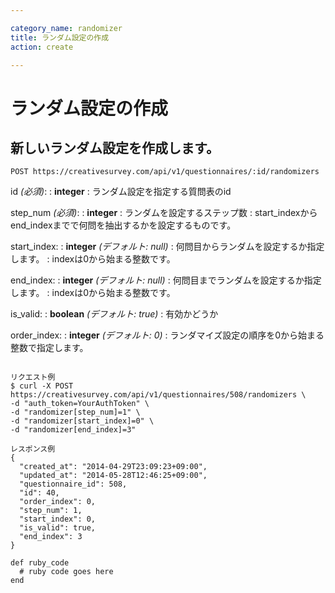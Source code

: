 ```yaml
---

category_name: randomizer
title: ランダム設定の作成
action: create

---
```


# ランダム設定の作成

## 新しいランダム設定を作成します。

`POST https://creativesurvey.com/api/v1/questionnaires/:id/randomizers`

id _(必須)_:
: __integer__
: ランダム設定を指定する質問表のid

step_num _(必須)_:
: __integer__
: ランダムを設定するステップ数
: start_indexからend_indexまでで何問を抽出するかを設定するものです。

start_index:
: __integer__ _(デフォルト: null)_
: 何問目からランダムを設定するか指定します。
: indexは0から始まる整数です。

end_index:
: __integer__ _(デフォルト: null)_
: 何問目までランダムを設定するか指定します。
: indexは0から始まる整数です。

is_valid:
: __boolean__ _(デフォルト: true)_
: 有効かどうか

order_index:
: __integer__ _(デフォルト: 0)_
: ランダマイズ設定の順序を0から始まる整数で指定します。

~~~

リクエスト例
$ curl -X POST https://creativesurvey.com/api/v1/questionnaires/508/randomizers \
-d "auth_token=YourAuthToken" \
-d "randomizer[step_num]=1" \
-d "randomizer[start_index]=0" \
-d "randomizer[end_index]=3"

レスポンス例
{
  "created_at": "2014-04-29T23:09:23+09:00",
  "updated_at": "2014-05-28T12:46:25+09:00",
  "questionnaire_id": 508,
  "id": 40,
  "order_index": 0,
  "step_num": 1,
  "start_index": 0,
  "is_valid": true,
  "end_index": 3
}

~~~

~~~
def ruby_code
  # ruby code goes here
end
~~~

